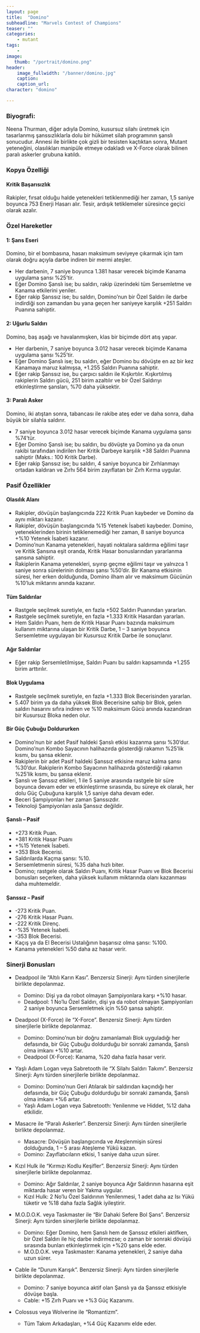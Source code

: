 ```yaml
---
layout: page
title:  "Domino"
subheadline: "Marvels Contest of Champions"
teaser: ""
categories:
    - mutant
tags:
    -
image:
   thumb: "/portrait/domino.png"
header:
    image_fullwidth: "/banner/domino.jpg"
    caption: 
    caption_url:    
character: "domino"

---
```


### Biyografi:

Neena Thurman, diğer adıyla Domino, kusursuz silahı üretmek için tasarlanmış şanssızlıklarla dolu bir hükümet silah programının şanslı sonucudur. Annesi ile birlikte çok gizli bir tesisten kaçtıktan sonra, Mutant yeteneğini, olasılıkları manipüle etmeye odakladı ve X-Force olarak bilinen paralı askerler grubuna katıldı.

### **Kopya Özelliği**
#### Kritik Başarısızlık

Rakipler, fırsat olduğu halde yetenekleri tetiklenmediği her zaman, 1,5 saniye boyunca 753 Enerji Hasarı alır. Tesir, ardışık tetiklemeler süresince geçici olarak azalır.

### **Özel Hareketler**
#### 1: Şans Eseri 
Domino, bir el bombasına, hasarı maksimum seviyeye çıkarmak için tam olarak doğru açıyla darbe indiren bir mermi ateşler.

* Her darbenin, 7 saniye boyunca 1.381 hasar verecek biçimde Kanama uygulama şansı %25’tir.
* Eğer Domino Şanslı ise; bu saldırı, rakip üzerindeki tüm Sersemletme ve Kanama etkilerini yeniler.
* Eğer rakip Şanssız ise; bu saldırı, Domino’nun bir Özel Saldırı ile darbe indirdiği son zamandan bu yana geçen her saniyeye karşılık +251 Saldırı Puanına sahiptir.

#### 2: Uğurlu Saldırı 
Domino, baş aşağı ve havalanmışken, klas bir biçimde dört atış yapar.

* Her darbenin, 7 saniye boyunca 3.012 hasar verecek biçimde Kanama uygulama şansı %25’tir.
* Eğer Domino Şanslı ise; bu saldırı, eğer Domino bu dövüşte en az bir kez Kanamaya maruz kalmışsa, +1.255 Saldırı Puanına sahiptir.
* Eğer rakip Şanssız ise, bu çarpıcı saldırı ile Kışkırtılır. Kışkırtılmış rakiplerin Saldırı gücü, 251 birim azaltılır ve bir Özel Saldırıyı etkinleştirme şansları, %70 daha yüksektir.

#### 3: Paralı Asker 
Domino, iki atıştan sonra, tabancası ile rakibe ateş eder ve daha sonra, daha büyük bir silahla saldırır.

* 7 saniye boyunca 3.012 hasar verecek biçimde Kanama uygulama şansı %74’tür.
* Eğer Domino Şanslı ise; bu saldırı, bu dövüşte ya Domino ya da onun rakibi tarafından indirilen her Kritik Darbeye karşılık +38 Saldırı Puanına sahiptir (Maks.: 100 Kritik Darbe).
* Eğer rakip Şanssız ise; bu saldırı, 4 saniye boyunca bir Zırhlanmayı ortadan kaldıran ve Zırhı 564 birim zayıflatan bir Zırh Kırma uygular.

### **Pasif Özellikler**
#### Olasılık Alanı 

* Rakipler, dövüşün başlangıcında 222 Kritik Puan kaybeder ve Domino da aynı miktarı kazanır.
* Rakipler, dövüşün başlangıcında %15 Yetenek İsabeti kaybeder. Domino, yeteneklerinden birinin tetiklenemediği her zaman, 8 saniye boyunca +%10 Yetenek İsabeti kazanır.
* Domino’nun Kanama yetenekleri, hayati noktalara saldırma eğilimi taşır ve Kritik Şansına eşit oranda, Kritik Hasar bonuslarından yararlanma şansına sahiptir.
* Rakiplerin Kanama yetenekleri, sıyırıp geçme eğilimi taşır ve yalnızca 1 saniye sonra sürelerinin dolması şansı %50’dir. Bir Kanama etkisinin süresi, her erken dolduğunda, Domino ilham alır ve maksimum Gücünün %10’luk miktarını anında kazanır.

#### Tüm Saldırılar

* Rastgele seçilmek suretiyle, en fazla +502 Saldırı Puanından yararlan.
* Rastgele seçilmek suretiyle, en fazla +1.333 Kritik Hasardan yararlan.
* Hem Saldırı Puanı, hem de Kritik Hasar Puanı bazında maksimum kullanım miktarına ulaşan bir Kritik Darbe, 1 – 3 saniye boyunca Sersemletme uygulayan bir Kusursuz Kritik Darbe ile sonuçlanır.

#### Ağır Saldırılar

* Eğer rakip Sersemletilmişse, Saldırı Puanı bu saldırı kapsamında +1.255 birim arttırılır.

#### Blok Uygulama

* Rastgele seçilmek suretiyle, en fazla +1.333 Blok Becerisinden yararlan.
* 5.407 birim ya da daha yüksek Blok Becerisine sahip bir Blok, gelen saldırı hasarını sıfıra indiren ve %10 maksimum Gücü anında kazandıran bir Kusursuz Bloka neden olur.

#### Bir Güç Çubuğu Doldururken

* Domino’nun bir adet Pasif haldeki Şanslı etkisi kazanma şansı %30’dur. Domino’nun Kombo Sayacının halihazırda gösterdiği rakamın %25’lik kısmı, bu şansa eklenir.
* Rakiplerin bir adet Pasif haldeki Şanssız etkisine maruz kalma şansı %30’dur. Rakiplerin Kombo Sayacının halihazırda gösterdiği rakamın %25’lik kısmı, bu şansa eklenir.
* Şanslı ve Şanssız etkileri, 1 ile 5 saniye arasında rastgele bir süre boyunca devam eder ve etkinleştirme sırasında, bu süreye ek olarak, her dolu Güç Çubuğuna karşılık 1,5 saniye daha devam eder.
* Beceri Şampiyonları her zaman Şanssızdır.
* Teknoloji Şampiyonları asla Şanssız değildir.

#### Şanslı – Pasif

* +273 Kritik Puan.
* +381 Kritik Hasar Puanı
* +%15 Yetenek İsabeti.
* +353 Blok Becerisi.
* Saldırılarda Kaçma şansı: %10.
* Sersemletmenin süresi, %35 daha hızlı biter.
* Domino; rastgele olarak Saldırı Puanı, Kritik Hasar Puanı ve Blok Becerisi bonusları seçerken, daha yüksek kullanım miktarında olanı kazanması daha muhtemeldir.

#### Şanssız – Pasif

* -273 Kritik Puan.
* -276 Kritik Hasar Puanı.
* -222 Kritik Direnç.
* -%35 Yetenek İsabeti.
* -353 Blok Becerisi.
* Kaçış ya da El Becerisi Ustalığının başarısız olma şansı: %100.
* Kanama yetenekleri %50 daha az hasar verir.

### **Sinerji Bonusları**
* Deadpool ile “Altılı Karın Kası”. Benzersiz Sinerji: Aynı türden sinerjilerle birlikte depolanmaz.
    * Domino: Dişi ya da robot olmayan Şampiyonlara karşı +%10 hasar.
    * Deadpool: 1 No’lu Özel Saldırı, dişi ya da robot olmayan Şampiyonları 2 saniye boyunca Sersemletmek için %50 şansa sahiptir.

* Deadpool (X-Force) ile “X-Force”. Benzersiz Sinerji: Aynı türden sinerjilerle birlikte depolanmaz.
    * Domino: Domino’nun bir doğru zamanlamalı Blok uyguladığı her defasında, bir Güç Çubuğu doldurduğu bir sonraki zamanda, Şanslı olma imkanı +%10 artar.
    * Deadpool (X-Force): Kanama, %20 daha fazla hasar verir.

* Yaşlı Adam Logan veya Sabretooth ile “X Silahı Saldırı Takımı”. Benzersiz Sinerji: Aynı türden sinerjilerle birlikte depolanmaz.
    * Domino: Domino’nun Geri Atılarak bir saldırıdan kaçındığı her defasında, bir Güç Çubuğu doldurduğu bir sonraki zamanda, Şanslı olma imkanı +%6 artar.
    * Yaşlı Adam Logan veya Sabretooth: Yenilenme ve Hiddet, %12 daha etkilidir.

* Masacre ile “Paralı Askerler”. Benzersiz Sinerji: Aynı türden sinerjilerle birlikte depolanmaz.
    * Masacre: Dövüşün başlangıcında ve Ateşlenmişin süresi dolduğunda, 1 – 5 arası Ateşleme Yükü kazan.
    * Domino: Zayıflatıcıların etkisi, 1 saniye daha uzun sürer.

* Kızıl Hulk ile “Kırmızı Kodlu Keşifler”. Benzersiz Sinerji: Aynı türden sinerjilerle birlikte depolanmaz.
    * Domino: Ağır Saldırılar, 2 saniye boyunca Ağır Saldırının hasarına eşit miktarda hasar veren bir Yakma uygular.
    * Kızıl Hulk: 2 No’lu Özel Saldırının Yenilenmesi, 1 adet daha az Isı Yükü tüketir ve %18 daha fazla Sağlık iyileştirir.

* M.O.D.O.K. veya Taskmaster ile “Bir Dahaki Sefere Bol Şans”. Benzersiz Sinerji: Aynı türden sinerjilerle birlikte depolanmaz.
    * Domino: Eğer Domino, hem Şanslı hem de Şanssız etkileri aktifken, bir Özel Saldırı ile hiç darbe indirmezse; o zaman bir sonraki dövüşü sırasında bunları etkinleştirmek için +%20 şans elde eder.
    * M.O.D.O.K. veya Taskmaster: Kanama yetenekleri, 2 saniye daha uzun sürer.

* Cable ile “Durum Karışık”. Benzersiz Sinerji: Aynı türden sinerjilerle birlikte depolanmaz.
    * Domino: 7 saniye boyunca aktif olan Şanslı ya da Şanssız etkisiyle dövüşe başla.
    * Cable: +15 Zırh Puanı ve +%3 Güç Kazanımı.

* Colossus veya Wolverine ile “Romantizm”.
    * Tüm Takım Arkadaşları, +%4 Güç Kazanımı elde eder.
